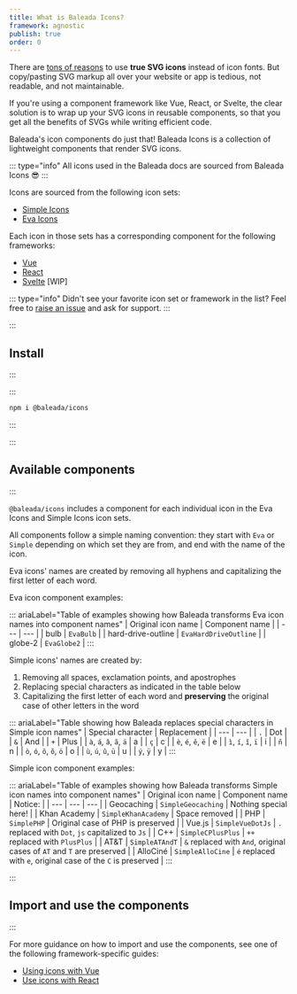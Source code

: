 ```yaml
---
title: What is Baleada Icons?
framework: agnostic
publish: true
order: 0
---
```


There are [tons of reasons](http://www.fullstackradio.com/47) to use **true SVG icons** instead of icon fonts. But copy/pasting SVG markup all over your website or app is tedious, not readable, and not maintainable.

If you're using a component framework like Vue, React, or Svelte, the clear solution is to wrap up your SVG icons in reusable components, so that you get all the benefits of SVGs while writing efficient code.

Baleada's icon components do just that! Baleada Icons is a collection of lightweight components that render SVG icons.

::: type="info"
All icons used in the Baleada docs are sourced from Baleada Icons 😎
:::

Icons are sourced from the following icon sets:
- [Simple Icons](https://simpleicons.org/)
- [Eva Icons](https://akveo.github.io/eva-icons/)

Each icon in those sets has a corresponding component for the following frameworks:
- [Vue](https://vuejs.org/)
- [React](https://reactjs.org/)
- [Svelte](https://svelte.dev) [WIP]

::: type="info"
Didn't see your favorite icon set or framework in the list? Feel free to [raise an issue](https://gitlab.com/baleada/icons/issues) and ask for support.
:::


:::
## Install
:::

:::
```bash
npm i @baleada/icons
```
:::

:::
## Available components
:::

`@baleada/icons` includes a component for each individual icon in the Eva Icons and Simple Icons icon sets.

All components follow a simple naming convention: they start with `Eva` or `Simple` depending on which set they are from, and end with the name of the icon.

Eva icons' names are created by removing all hyphens and capitalizing the first letter of each word.

Eva icon component examples:

::: ariaLabel="Table of examples showing how Baleada transforms Eva icon names into component names"
| Original icon name | Component name |
| --- | --- |
| bulb | `EvaBulb` |
| hard-drive-outline | `EvaHardDriveOutline` |
| globe-2 | `EvaGlobe2` |
:::

Simple icons' names are created by:
1. Removing all spaces, exclamation points, and apostrophes
2. Replacing special characters as indicated in the table below
3. Capitalizing the first letter of each word and **preserving** the original case of other letters in the word

::: ariaLabel="Table showing how Baleada replaces special characters in Simple icon names"
| Special character | Replacement |
| --- | --- |
| `.` | Dot |
| `&` | And |
| `+` | Plus |
| `à`, `á`, `â`, `ã`, `ä` | a |
| `ç` | c |
| `è`, `é`, `ê`, `ë` | e |
| `ì`, `í`, `î`, `ï` | i |
| `ñ` | n |
| `ò`, `ó`, `ô`, `õ`, `ö` | o |
| `ù`, `ú`, `û`, `ü` | u |
| `ý`, `ÿ` | y |
:::

Simple icon component examples:

::: ariaLabel="Table of examples showing how Baleada transforms Simple icon names into component names"
| Original icon name | Component name | Notice: |
| --- | --- | --- |
| Geocaching | `SimpleGeocaching` | Nothing special here! |
| Khan Academy | `SimpleKhanAcademy` | Space removed |
| PHP | `SimplePHP` | Original case of PHP is preserved |
| Vue.js | `SimpleVueDotJs` | `.` replaced with `Dot`, `js` capitalized to `Js` |
| C++ | `SimpleCPlusPlus` | `++` replaced with `PlusPlus` |
| AT&T | `SimpleATAndT` | `&` replaced with `And`, original cases of `AT` and `T` are preserved |
| AlloCiné | `SimpleAlloCine` | `é` replaced with `e`, original case of the `C` is preserved |
:::

<!-- For a full list of available components, [jump to the last section of this article](#full-component-list). -->


:::
## Import and use the components
:::

For more guidance on how to import and use the components, see one of the following framework-specific guides:
- [Using icons with Vue](/docs/icons/using-with-vue)
- [Use icons with React](/docs/icons/using-with-react)


<!--
:::
## Full component list
:::

:: canFilterByQuery ariaLabel="Full list of Baleada Icons components"
| Component name |
| --- |
| EvaActivity |
| EvaActivityOutline |
| EvaAlertCircle |
| EvaAlertCircleOutline |
| EvaAlertTriangle |
| EvaAlertTriangleOutline |
| EvaArchive |
| EvaArchiveOutline |
| EvaArrowBack |
| EvaArrowBackOutline |
| EvaArrowCircleDown |
| EvaArrowCircleDownOutline |
| EvaArrowCircleLeft |
| EvaArrowCircleLeftOutline |
| EvaArrowCircleRight |
| EvaArrowCircleRightOutline |
| EvaArrowCircleUp |
| EvaArrowCircleUpOutline |
| EvaArrowDown |
| EvaArrowDownOutline |
| EvaArrowDownward |
| EvaArrowDownwardOutline |
| EvaArrowForward |
| EvaArrowForwardOutline |
| EvaArrowIosBack |
| EvaArrowIosBackOutline |
| EvaArrowIosDownward |
| EvaArrowIosDownwardOutline |
| EvaArrowIosForward |
| EvaArrowIosForwardOutline |
| EvaArrowIosUpward |
| EvaArrowIosUpwardOutline |
| EvaArrowLeft |
| EvaArrowLeftOutline |
| EvaArrowRight |
| EvaArrowRightOutline |
| EvaArrowUp |
| EvaArrowUpOutline |
| EvaArrowUpward |
| EvaArrowUpwardOutline |
| EvaArrowheadDown |
| EvaArrowheadDownOutline |
| EvaArrowheadLeft |
| EvaArrowheadLeftOutline |
| EvaArrowheadRight |
| EvaArrowheadRightOutline |
| EvaArrowheadUp |
| EvaArrowheadUpOutline |
| EvaAt |
| EvaAtOutline |
| EvaAttach |
| EvaAttach2 |
| EvaAttach2Outline |
| EvaAttachOutline |
| EvaAward |
| EvaAwardOutline |
| EvaBackspace |
| EvaBackspaceOutline |
| EvaBarChart |
| EvaBarChart2 |
| EvaBarChart2Outline |
| EvaBarChartOutline |
| EvaBattery |
| EvaBatteryOutline |
| EvaBehance |
| EvaBehanceOutline |
| EvaBell |
| EvaBellOff |
| EvaBellOffOutline |
| EvaBellOutline |
| EvaBluetooth |
| EvaBluetoothOutline |
| EvaBook |
| EvaBookOpen |
| EvaBookOpenOutline |
| EvaBookOutline |
| EvaBookmark |
| EvaBookmarkOutline |
| EvaBriefcase |
| EvaBriefcaseOutline |
| EvaBrowser |
| EvaBrowserOutline |
| EvaBrush |
| EvaBrushOutline |
| EvaBulb |
| EvaBulbOutline |
| EvaCalendar |
| EvaCalendarOutline |
| EvaCamera |
| EvaCameraOutline |
| EvaCar |
| EvaCarOutline |
| EvaCast |
| EvaCastOutline |
| EvaCharging |
| EvaChargingOutline |
| EvaCheckmark |
| EvaCheckmarkCircle |
| EvaCheckmarkCircle2 |
| EvaCheckmarkCircle2Outline |
| EvaCheckmarkCircleOutline |
| EvaCheckmarkOutline |
| EvaCheckmarkSquare |
| EvaCheckmarkSquare2 |
| EvaCheckmarkSquare2Outline |
| EvaCheckmarkSquareOutline |
| EvaChevronDown |
| EvaChevronDownOutline |
| EvaChevronLeft |
| EvaChevronLeftOutline |
| EvaChevronRight |
| EvaChevronRightOutline |
| EvaChevronUp |
| EvaChevronUpOutline |
| EvaClipboard |
| EvaClipboardOutline |
| EvaClock |
| EvaClockOutline |
| EvaClose |
| EvaCloseCircle |
| EvaCloseCircleOutline |
| EvaCloseOutline |
| EvaCloseSquare |
| EvaCloseSquareOutline |
| EvaCloudDownload |
| EvaCloudDownloadOutline |
| EvaCloudUpload |
| EvaCloudUploadOutline |
| EvaCode |
| EvaCodeDownload |
| EvaCodeDownloadOutline |
| EvaCodeOutline |
| EvaCollapse |
| EvaCollapseOutline |
| EvaColorPalette |
| EvaColorPaletteOutline |
| EvaColorPicker |
| EvaColorPickerOutline |
| EvaCompass |
| EvaCompassOutline |
| EvaCopy |
| EvaCopyOutline |
| EvaCornerDownLeft |
| EvaCornerDownLeftOutline |
| EvaCornerDownRight |
| EvaCornerDownRightOutline |
| EvaCornerLeftDown |
| EvaCornerLeftDownOutline |
| EvaCornerLeftUp |
| EvaCornerLeftUpOutline |
| EvaCornerRightDown |
| EvaCornerRightDownOutline |
| EvaCornerRightUp |
| EvaCornerRightUpOutline |
| EvaCornerUpLeft |
| EvaCornerUpLeftOutline |
| EvaCornerUpRight |
| EvaCornerUpRightOutline |
| EvaCreditCard |
| EvaCreditCardOutline |
| EvaCrop |
| EvaCropOutline |
| EvaCube |
| EvaCubeOutline |
| EvaDiagonalArrowLeftDown |
| EvaDiagonalArrowLeftDownOutline |
| EvaDiagonalArrowLeftUp |
| EvaDiagonalArrowLeftUpOutline |
| EvaDiagonalArrowRightDown |
| EvaDiagonalArrowRightDownOutline |
| EvaDiagonalArrowRightUp |
| EvaDiagonalArrowRightUpOutline |
| EvaDoneAll |
| EvaDoneAllOutline |
| EvaDownload |
| EvaDownloadOutline |
| EvaDroplet |
| EvaDropletOff |
| EvaDropletOffOutline |
| EvaDropletOutline |
| EvaEdit |
| EvaEdit2 |
| EvaEdit2Outline |
| EvaEditOutline |
| EvaEmail |
| EvaEmailOutline |
| EvaExpand |
| EvaExpandOutline |
| EvaExternalLink |
| EvaExternalLinkOutline |
| EvaEye |
| EvaEyeOff |
| EvaEyeOff2 |
| EvaEyeOff2Outline |
| EvaEyeOffOutline |
| EvaEyeOutline |
| EvaFacebook |
| EvaFacebookOutline |
| EvaFile |
| EvaFileAdd |
| EvaFileAddOutline |
| EvaFileOutline |
| EvaFileRemove |
| EvaFileRemoveOutline |
| EvaFileText |
| EvaFileTextOutline |
| EvaFilm |
| EvaFilmOutline |
| EvaFlag |
| EvaFlagOutline |
| EvaFlash |
| EvaFlashOff |
| EvaFlashOffOutline |
| EvaFlashOutline |
| EvaFlip |
| EvaFlip2 |
| EvaFlip2Outline |
| EvaFlipOutline |
| EvaFolder |
| EvaFolderAdd |
| EvaFolderAddOutline |
| EvaFolderOutline |
| EvaFolderRemove |
| EvaFolderRemoveOutline |
| EvaFunnel |
| EvaFunnelOutline |
| EvaGift |
| EvaGiftOutline |
| EvaGithub |
| EvaGithubOutline |
| EvaGlobe |
| EvaGlobe2 |
| EvaGlobe2Outline |
| EvaGlobe3 |
| EvaGlobeOutline |
| EvaGoogle |
| EvaGoogleOutline |
| EvaGrid |
| EvaGridOutline |
| EvaHardDrive |
| EvaHardDriveOutline |
| EvaHash |
| EvaHashOutline |
| EvaHeadphones |
| EvaHeadphonesOutline |
| EvaHeart |
| EvaHeartOutline |
| EvaHome |
| EvaHomeOutline |
| EvaImage |
| EvaImage2 |
| EvaImageOutline |
| EvaInbox |
| EvaInboxOutline |
| EvaInfo |
| EvaInfoOutline |
| EvaKeypad |
| EvaKeypadOutline |
| EvaLayers |
| EvaLayersOutline |
| EvaLayout |
| EvaLayoutOutline |
| EvaLink |
| EvaLink2 |
| EvaLink2Outline |
| EvaLinkOutline |
| EvaLinkedin |
| EvaLinkedinOutline |
| EvaList |
| EvaListOutline |
| EvaLoaderOutline |
| EvaLock |
| EvaLockOutline |
| EvaLogIn |
| EvaLogInOutline |
| EvaLogOut |
| EvaLogOutOutline |
| EvaMap |
| EvaMapOutline |
| EvaMaximize |
| EvaMaximizeOutline |
| EvaMenu |
| EvaMenu2 |
| EvaMenu2Outline |
| EvaMenuArrow |
| EvaMenuArrowOutline |
| EvaMenuOutline |
| EvaMessageCircle |
| EvaMessageCircleOutline |
| EvaMessageSquare |
| EvaMessageSquareOutline |
| EvaMic |
| EvaMicOff |
| EvaMicOffOutline |
| EvaMicOutline |
| EvaMinimize |
| EvaMinimizeOutline |
| EvaMinus |
| EvaMinusCircle |
| EvaMinusCircleOutline |
| EvaMinusOutline |
| EvaMinusSquare |
| EvaMinusSquareOutline |
| EvaMonitor |
| EvaMonitorOutline |
| EvaMoon |
| EvaMoonOutline |
| EvaMoreHorizontal |
| EvaMoreHorizontalOutline |
| EvaMoreVertical |
| EvaMoreVerticalOutline |
| EvaMove |
| EvaMoveOutline |
| EvaMusic |
| EvaMusicOutline |
| EvaNavigation |
| EvaNavigation2 |
| EvaNavigation2Outline |
| EvaNavigationOutline |
| EvaNpm |
| EvaNpmOutline |
| EvaOptions |
| EvaOptions2 |
| EvaOptions2Outline |
| EvaOptionsOutline |
| EvaPantone |
| EvaPantoneOutline |
| EvaPaperPlane |
| EvaPaperPlaneOutline |
| EvaPauseCircle |
| EvaPauseCircleOutline |
| EvaPeople |
| EvaPeopleOutline |
| EvaPercent |
| EvaPercentOutline |
| EvaPerson |
| EvaPersonAdd |
| EvaPersonAddOutline |
| EvaPersonDelete |
| EvaPersonDeleteOutline |
| EvaPersonDone |
| EvaPersonDoneOutline |
| EvaPersonOutline |
| EvaPersonRemove |
| EvaPersonRemoveOutline |
| EvaPhone |
| EvaPhoneCall |
| EvaPhoneCallOutline |
| EvaPhoneMissed |
| EvaPhoneMissedOutline |
| EvaPhoneOff |
| EvaPhoneOffOutline |
| EvaPhoneOutline |
| EvaPieChart |
| EvaPieChart2 |
| EvaPieChartOutline |
| EvaPin |
| EvaPinOutline |
| EvaPlayCircle |
| EvaPlayCircleOutline |
| EvaPlus |
| EvaPlusCircle |
| EvaPlusCircleOutline |
| EvaPlusOutline |
| EvaPlusSquare |
| EvaPlusSquareOutline |
| EvaPower |
| EvaPowerOutline |
| EvaPricetags |
| EvaPricetagsOutline |
| EvaPrinter |
| EvaPrinterOutline |
| EvaQuestionMark |
| EvaQuestionMarkCircle |
| EvaQuestionMarkCircleOutline |
| EvaQuestionMarkOutline |
| EvaRadio |
| EvaRadioButtonOff |
| EvaRadioButtonOffOutline |
| EvaRadioButtonOn |
| EvaRadioButtonOnOutline |
| EvaRadioOutline |
| EvaRecording |
| EvaRecordingOutline |
| EvaRefresh |
| EvaRefreshOutline |
| EvaRepeat |
| EvaRepeatOutline |
| EvaRewindLeft |
| EvaRewindLeftOutline |
| EvaRewindRight |
| EvaRewindRightOutline |
| EvaSave |
| EvaSaveOutline |
| EvaScissors |
| EvaScissorsOutline |
| EvaSearch |
| EvaSearchOutline |
| EvaSettings |
| EvaSettings2 |
| EvaSettings2Outline |
| EvaSettingsOutline |
| EvaShake |
| EvaShakeOutline |
| EvaShare |
| EvaShareOutline |
| EvaShield |
| EvaShieldOff |
| EvaShieldOffOutline |
| EvaShieldOutline |
| EvaShoppingBag |
| EvaShoppingBagOutline |
| EvaShoppingCart |
| EvaShoppingCartOutline |
| EvaShuffle |
| EvaShuffle2 |
| EvaShuffle2Outline |
| EvaShuffleOutline |
| EvaSkipBack |
| EvaSkipBackOutline |
| EvaSkipForward |
| EvaSkipForwardOutline |
| EvaSlash |
| EvaSlashOutline |
| EvaSmartphone |
| EvaSmartphoneOutline |
| EvaSpeaker |
| EvaSpeakerOutline |
| EvaSquare |
| EvaSquareOutline |
| EvaStar |
| EvaStarOutline |
| EvaStopCircle |
| EvaStopCircleOutline |
| EvaSun |
| EvaSunOutline |
| EvaSwap |
| EvaSwapOutline |
| EvaSync |
| EvaSyncOutline |
| EvaText |
| EvaTextOutline |
| EvaThermometer |
| EvaThermometerMinus |
| EvaThermometerMinusOutline |
| EvaThermometerOutline |
| EvaThermometerPlus |
| EvaThermometerPlusOutline |
| EvaToggleLeft |
| EvaToggleLeftOutline |
| EvaToggleRight |
| EvaToggleRightOutline |
| EvaTrash |
| EvaTrash2 |
| EvaTrash2Outline |
| EvaTrashOutline |
| EvaTrendingDown |
| EvaTrendingDownOutline |
| EvaTrendingUp |
| EvaTrendingUpOutline |
| EvaTv |
| EvaTvOutline |
| EvaTwitter |
| EvaTwitterOutline |
| EvaUmbrella |
| EvaUmbrellaOutline |
| EvaUndo |
| EvaUndoOutline |
| EvaUnlock |
| EvaUnlockOutline |
| EvaUpload |
| EvaUploadOutline |
| EvaVideo |
| EvaVideoOff |
| EvaVideoOffOutline |
| EvaVideoOutline |
| EvaVolumeDown |
| EvaVolumeDownOutline |
| EvaVolumeMute |
| EvaVolumeMuteOutline |
| EvaVolumeOff |
| EvaVolumeOffOutline |
| EvaVolumeUp |
| EvaVolumeUpOutline |
| EvaWifi |
| EvaWifiOff |
| EvaWifiOffOutline |
| EvaWifiOutline |
| Simple500px |
| SimpleACM |
| SimpleAMD |
| SimpleARAL |
| SimpleATAndT |
| SimpleAboutDotMe |
| SimpleAddThis |
| SimpleAdobe |
| SimpleAdobeAcrobatReader |
| SimpleAdobeAfterEffects |
| SimpleAdobeAudition |
| SimpleAdobeCreativeCloud |
| SimpleAdobeDreamweaver |
| SimpleAdobeIllustrator |
| SimpleAdobeInDesign |
| SimpleAdobeLightroomCC |
| SimpleAdobeLightroomClassic |
| SimpleAdobePhotoshop |
| SimpleAdobePremiere |
| SimpleAdobeTypekit |
| SimpleAdobeXD |
| SimpleAirbnb |
| SimpleAlloCine |
| SimpleAmazon |
| SimpleAmazonAWS |
| SimpleAmericanExpress |
| SimpleAndroid |
| SimpleAngelList |
| SimpleAngular |
| SimpleAngularUniversal |
| SimpleAnsible |
| SimpleApache |
| SimpleApacheFlink |
| SimpleAppVeyor |
| SimpleApple |
| SimpleAppleMusic |
| SimpleApplePay |
| SimpleArchLinux |
| SimpleArchiveOfOurOwn |
| SimpleArduino |
| SimpleArtStation |
| SimpleAsana |
| SimpleAtlassian |
| SimpleAtom |
| SimpleAudible |
| SimpleAurelia |
| SimpleAuth0 |
| SimpleAutomatic |
| SimpleAutotask |
| SimpleAventrix |
| SimpleAzureDevOps |
| SimpleAzurePipelines |
| SimpleBabel |
| SimpleBaidu |
| SimpleBamboo |
| SimpleBandcamp |
| SimpleBasecamp |
| SimpleBathASU |
| SimpleBeats |
| SimpleBehance |
| SimpleBigCartel |
| SimpleBing |
| SimpleBit |
| SimpleBitbucket |
| SimpleBitcoin |
| SimpleBitdefender |
| SimpleBitly |
| SimpleBlender |
| SimpleBlogger |
| SimpleBoeing |
| SimpleBoost |
| SimpleBootstrap |
| SimpleBower |
| SimpleBrandDotAi |
| SimpleBrave |
| SimpleBuddy |
| SimpleBuffer |
| SimpleBuyMeACoffee |
| SimpleBuzzFeed |
| SimpleCEVO |
| SimpleCMake |
| SimpleCPlusPlus |
| SimpleCSS3 |
| SimpleCSSWizardry |
| SimpleCakePHP |
| SimpleCampaignMonitor |
| SimpleCanva |
| SimpleCashApp |
| SimpleCassandra |
| SimpleCastorama |
| SimpleCastro |
| SimpleChase |
| SimpleChef |
| SimpleCircle |
| SimpleCircleCI |
| SimpleCirrusCI |
| SimpleCiviCRM |
| SimpleClockify |
| SimpleClojure |
| SimpleCloudBees |
| SimpleCloudflare |
| SimpleCoOp |
| SimpleCodacy |
| SimpleCodeClimate |
| SimpleCodeIgniter |
| SimpleCodePen |
| SimpleCodeSandbox |
| SimpleCodecademy |
| SimpleCodecov |
| SimpleCodeforces |
| SimpleCoderwall |
| SimpleCodeship |
| SimpleCodewars |
| SimpleCodio |
| SimpleCoffeeScript |
| SimpleCommonWorkflowLanguage |
| SimpleComposer |
| SimpleComproPago |
| SimpleCondaForge |
| SimpleConekta |
| SimpleConfluence |
| SimpleCoursera |
| SimpleCreativeCommons |
| SimpleCrunchbase |
| SimpleCrunchyroll |
| SimpleD3DotJs |
| SimpleDAZN |
| SimpleDTube |
| SimpleDailymotion |
| SimpleDashlane |
| SimpleDassaultSystemes |
| SimpleDblp |
| SimpleDebian |
| SimpleDeepin |
| SimpleDeezer |
| SimpleDelicious |
| SimpleDell |
| SimpleDeno |
| SimpleDependabot |
| SimpleDesignerNews |
| SimpleDevDotTo |
| SimpleDevRant |
| SimpleDeviantArt |
| SimpleDiaspora |
| SimpleDigg |
| SimpleDigitalOcean |
| SimpleDiscord |
| SimpleDiscourse |
| SimpleDiscover |
| SimpleDisqus |
| SimpleDisroot |
| SimpleDjango |
| SimpleDocker |
| SimpleDocuSign |
| SimpleDotNET |
| SimpleDraugiemDotLv |
| SimpleDribbble |
| SimpleDrone |
| SimpleDropbox |
| SimpleDrupal |
| SimpleDuckDuckGo |
| SimpleDynatrace |
| SimpleEBay |
| SimpleESEA |
| SimpleESLint |
| SimpleEVRY |
| SimpleEclipseIDE |
| SimpleElastic |
| SimpleElasticCloud |
| SimpleElasticStack |
| SimpleElasticsearch |
| SimpleElectron |
| SimpleElementary |
| SimpleEllo |
| SimpleElsevier |
| SimpleEmpireKred |
| SimpleEnvato |
| SimpleEpicGames |
| SimpleEthereum |
| SimpleEtsy |
| SimpleEventStore |
| SimpleEventbrite |
| SimpleEvernote |
| SimpleEverplaces |
| SimpleExercism |
| SimpleExpertsExchange |
| SimpleFACEIT |
| SimpleFSecure |
| SimpleFacebook |
| SimpleFandango |
| SimpleFavro |
| SimpleFeatHub |
| SimpleFedora |
| SimpleFeedly |
| SimpleFidoAlliance |
| SimpleFigma |
| SimpleFileZilla |
| SimpleFirebase |
| SimpleFitbit |
| SimpleFlask |
| SimpleFlattr |
| SimpleFlickr |
| SimpleFlipboard |
| SimpleFlutter |
| SimpleFnac |
| SimpleFoursquare |
| SimpleFramer |
| SimpleFreeBSD |
| SimpleFreeCodeCamp |
| SimpleFurAffinity |
| SimpleFurryNetwork |
| SimpleGNU |
| SimpleGNUSocial |
| SimpleGOGDotCom |
| SimpleGOVDotUK |
| SimpleGarmin |
| SimpleGatsby |
| SimpleGauges |
| SimpleGeocaching |
| SimpleGerrit |
| SimpleGhost |
| SimpleGit |
| SimpleGitHub |
| SimpleGitLab |
| SimpleGitpod |
| SimpleGitter |
| SimpleGlassdoor |
| SimpleGmail |
| SimpleGo |
| SimpleGodotEngine |
| SimpleGoldenLine |
| SimpleGoodreads |
| SimpleGoogle |
| SimpleGoogleAllo |
| SimpleGoogleAnalytics |
| SimpleGoogleChrome |
| SimpleGoogleCloud |
| SimpleGoogleDrive |
| SimpleGoogleHangouts |
| SimpleGoogleHangoutsChat |
| SimpleGoogleKeep |
| SimpleGooglePay |
| SimpleGooglePlay |
| SimpleGooglePodcasts |
| SimpleGrafana |
| SimpleGraphQL |
| SimpleGraphcool |
| SimpleGrav |
| SimpleGravatar |
| SimpleGreenkeeper |
| SimpleGroupon |
| SimpleGulp |
| SimpleGumroad |
| SimpleGumtree |
| SimpleHERE |
| SimpleHTML5 |
| SimpleHackHands |
| SimpleHackaday |
| SimpleHackerEarth |
| SimpleHackerRank |
| SimpleHackster |
| SimpleHashnode |
| SimpleHaskell |
| SimpleHatenaBookmark |
| SimpleHaxe |
| SimpleHelm |
| SimpleHeroku |
| SimpleHexo |
| SimpleHighly |
| SimpleHipChat |
| SimpleHockeyApp |
| SimpleHomify |
| SimpleHootsuite |
| SimpleHouzz |
| SimpleHuawei |
| SimpleHubSpot |
| SimpleHulu |
| SimpleHumbleBundle |
| SimpleICQ |
| SimpleICloud |
| SimpleIFixit |
| SimpleIMDb |
| SimpleIata |
| SimpleIconJar |
| SimpleInVision |
| SimpleInkscape |
| SimpleInstacart |
| SimpleInstagram |
| SimpleInstapaper |
| SimpleIntel |
| SimpleIntelliJIDEA |
| SimpleIntercom |
| SimpleInternetExplorer |
| SimpleIonic |
| SimpleItchDotIo |
| SimpleJET |
| SimpleJQuery |
| SimpleJSFiddle |
| SimpleJSON |
| SimpleJabber |
| SimpleJava |
| SimpleJavaScript |
| SimpleJekyll |
| SimpleJenkins |
| SimpleJest |
| SimpleJira |
| SimpleJoomla |
| SimpleJsDelivr |
| SimpleJupyter |
| SimpleJustGiving |
| SimpleKaggle |
| SimpleKaiOS |
| SimpleKentico |
| SimpleKeyCDN |
| SimpleKeybase |
| SimpleKhanAcademy |
| SimpleKibana |
| SimpleKickstarter |
| SimpleKik |
| SimpleKirby |
| SimpleKlout |
| SimpleKnown |
| SimpleKoFi |
| SimpleKodi |
| SimpleKoding |
| SimpleKotlin |
| SimpleKubernetes |
| SimpleLGTM |
| SimpleLINEWEBTOON |
| SimpleLanyrd |
| SimpleLaravel |
| SimpleLaravelHorizon |
| SimpleLaravelNova |
| SimpleLastDotFm |
| SimpleLaunchpad |
| SimpleLeetCode |
| SimpleLetsEncrypt |
| SimpleLetterboxd |
| SimpleLiberapay |
| SimpleLibraryThing |
| SimpleLine |
| SimpleLinkedIn |
| SimpleLinux |
| SimpleLinuxFoundation |
| SimpleLinuxMint |
| SimpleLiveJournal |
| SimpleLivestream |
| SimpleLogstash |
| SimpleLua |
| SimpleLyft |
| SimpleMEGA |
| SimpleMXLinux |
| SimpleMacys |
| SimpleMagento |
| SimpleMagisk |
| SimpleMailChimp |
| SimpleMailDotRu |
| SimpleMakerBot |
| SimpleManjaro |
| SimpleMarkdown |
| SimpleMarketo |
| SimpleMasterCard |
| SimpleMastodon |
| SimpleMaterialDesign |
| SimpleMathworks |
| SimpleMatrix |
| SimpleMatternet |
| SimpleMediaFire |
| SimpleMediaTemple |
| SimpleMedium |
| SimpleMeetup |
| SimpleMessenger |
| SimpleMeteor |
| SimpleMicroDotBlog |
| SimpleMicrogenetics |
| SimpleMicrosoft |
| SimpleMicrosoftAccess |
| SimpleMicrosoftAzure |
| SimpleMicrosoftEdge |
| SimpleMicrosoftExcel |
| SimpleMicrosoftOneDrive |
| SimpleMicrosoftOneNote |
| SimpleMicrosoftOutlook |
| SimpleMicrosoftPowerPoint |
| SimpleMicrosoftWord |
| SimpleMinutemailer |
| SimpleMix |
| SimpleMixcloud |
| SimpleMixer |
| SimpleMonero |
| SimpleMongoDB |
| SimpleMonkeyTie |
| SimpleMonogram |
| SimpleMonzo |
| SimpleMoo |
| SimpleMozilla |
| SimpleMozillaFirefox |
| SimpleMySQL |
| SimpleMyspace |
| SimpleNGINX |
| SimpleNPM |
| SimpleNVIDIA |
| SimpleNativeScript |
| SimpleNeo4j |
| SimpleNetflix |
| SimpleNetlify |
| SimpleNextDotJs |
| SimpleNextcloud |
| SimpleNextdoor |
| SimpleNintendo |
| SimpleNintendoGameCube |
| SimpleNintendoSwitch |
| SimpleNodeDotJs |
| SimpleNodemon |
| SimpleNuGet |
| SimpleNucleo |
| SimpleNuxtDotJs |
| SimpleOCaml |
| SimpleORCID |
| SimpleOSMC |
| SimpleOVH |
| SimpleOctopusDeploy |
| SimpleOculus |
| SimpleOdnoklassniki |
| SimpleOpenAccess |
| SimpleOpenCollective |
| SimpleOpenSUSE |
| SimpleOpenSourceInitiative |
| SimpleOpenStreetMap |
| SimpleOpenVPN |
| SimpleOpera |
| SimpleOpsgenie |
| SimpleOracle |
| SimpleOrigin |
| SimpleOvercast |
| SimplePHP |
| SimplePagekit |
| SimplePandora |
| SimplePantheon |
| SimplePatreon |
| SimplePayPal |
| SimplePeriscope |
| SimplePicartoDotTV |
| SimplePinboard |
| SimplePingdom |
| SimplePingup |
| SimplePinterest |
| SimplePivotalTracker |
| SimplePlanGrid |
| SimplePlayStation |
| SimplePlayStation3 |
| SimplePlayStation4 |
| SimplePlayerDotMe |
| SimplePlex |
| SimplePluralsight |
| SimplePlurk |
| SimplePocket |
| SimplePodcasts |
| SimplePostgreSQL |
| SimplePostman |
| SimplePowerShell |
| SimplePrettier |
| SimplePrismic |
| SimpleProbot |
| SimpleProcessWire |
| SimpleProductHunt |
| SimpleProtoDotIo |
| SimpleProtonMail |
| SimpleProxmox |
| SimplePyPI |
| SimplePython |
| SimpleQiita |
| SimpleQualcomm |
| SimpleQuantcast |
| SimpleQuantopian |
| SimpleQuora |
| SimpleQwiklabs |
| SimpleQzone |
| SimpleR |
| SimpleRSS |
| SimpleRStudio |
| SimpleRails |
| SimpleRaspberryPi |
| SimpleReact |
| SimpleReadTheDocs |
| SimpleRealm |
| SimpleReason |
| SimpleRedHat |
| SimpleRedbubble |
| SimpleReddit |
| SimpleRedis |
| SimpleRedux |
| SimpleRenren |
| SimpleReverbNation |
| SimpleRiot |
| SimpleRiseup |
| SimpleRollupDotJs |
| SimpleRoots |
| SimpleRuby |
| SimpleRubyGems |
| SimpleRunkeeper |
| SimpleRust |
| SimpleSAP |
| SimpleSPDX |
| SimpleSafari |
| SimpleSalesforce |
| SimpleSamsung |
| SimpleSamsungPay |
| SimpleSass |
| SimpleSauceLabs |
| SimpleScala |
| SimpleScaleway |
| SimpleScribd |
| SimpleScrutinizerCI |
| SimpleSega |
| SimpleSellfy |
| SimpleSensu |
| SimpleSentry |
| SimpleServerFault |
| SimpleShazam |
| SimpleShell |
| SimpleShopify |
| SimpleSignal |
- Simple| SimpleIcons |
| SimpleSinaWeibo |
| SimpleSitePoint |
| SimpleSkyliner |
| SimpleSkype |
| SimpleSlack |
| SimpleSlashdot |
| SimpleSlickPic |
| SimpleSlides |
| SimpleSmashingMagazine |
| SimpleSnapchat |
| SimpleSnapcraft |
| SimpleSnyk |
| SimpleSociety6 |
| SimpleSocketDotIo |
| SimpleSogou |
| SimpleSolus |
| SimpleSongkick |
| SimpleSoundCloud |
| SimpleSourceForge |
| SimpleSourcegraph |
| SimpleSpaceX |
| SimpleSpacemacs |
| SimpleSparkFun |
| SimpleSparkPost |
| SimpleSpeakerDeck |
| SimpleSpotify |
| SimpleSpotlight |
| SimpleSpreaker |
| SimpleSprint |
| SimpleSquarespace |
| SimpleStackExchange |
| SimpleStackOverflow |
| SimpleStackShare |
| SimpleStadia |
| SimpleStatamic |
| SimpleStaticman |
| SimpleStatuspage |
| SimpleSteam |
| SimpleSteem |
| SimpleSteemit |
| SimpleStitcher |
| SimpleStorify |
| SimpleStorybook |
| SimpleStrava |
| SimpleStripe |
| SimpleStubHub |
| SimpleStyleShare |
| SimpleStylus |
| SimpleSublimeText |
| SimpleSubversion |
| SimpleSuperUser |
| SimpleSwarm |
| SimpleSwift |
| SimpleSymfony |
| SimpleSynology |
| SimpleTED |
| SimpleTMobile |
| SimpleTYPO3 |
| SimpleTails |
| SimpleTapas |
| SimpleTeamViewer |
| SimpleTeespring |
| SimpleTelegram |
| SimpleTencentQQ |
| SimpleTencentWeibo |
| SimpleTesla |
| SimpleTheMighty |
| SimpleTheMovieDatabase |
| SimpleTidal |
| SimpleTikTok |
| SimpleTinder |
| SimpleTodoist |
| SimpleToggl |
| SimpleTopcoder |
| SimpleToptal |
| SimpleTor |
| SimpleTrainerRoad |
| SimpleTrakt |
| SimpleTravisCI |
| SimpleTreehouse |
| SimpleTrello |
| SimpleTripAdvisor |
| SimpleTrulia |
| SimpleTumblr |
| SimpleTurkishAirlines |
| SimpleTwilio |
| SimpleTwitch |
| SimpleTwitter |
| SimpleTwoo |
| SimpleTypeScript |
| SimpleUIkit |
| SimpleUber |
| SimpleUbisoft |
| SimpleUbuntu |
| SimpleUdacity |
| SimpleUdemy |
| SimpleUmbraco |
| SimpleUnity |
| SimpleUnrealEngine |
| SimpleUnsplash |
| SimpleUntappd |
| SimpleUpwork |
| SimpleV8 |
| SimpleVK |
| SimpleVLCMediaPlayer |
| SimpleVSCO |
| SimpleEvagrant |
| SimpleVenmo |
| SimpleVerizon |
| SimpleViadeo |
| SimpleViber |
| SimpleVim |
| SimpleVimeo |
| SimpleVine |
| SimpleVirb |
| SimpleVisa |
| SimpleVisualStudioCode |
| SimpleVueDotJs |
| SimpleWPEngine |
| SimpleWattpad |
| SimpleWeChat |
| SimpleWeasyl |
| SimpleWebStorm |
| SimpleWebcomponentsDotOrg |
| SimpleWebpack |
| SimpleWhatsApp |
| SimpleWhenIWork |
| SimpleWii |
| SimpleWiiU |
| SimpleWikipedia |
| SimpleWindows |
| SimpleWire |
| SimpleWireGuard |
| SimpleWix |
| SimpleWolfram |
| SimpleWolframLanguage |
| SimpleWolframMathematica |
| SimpleWordPress |
| SimpleXPack |
| SimpleXSplit |
| SimpleXbox |
| SimpleXcode |
| SimpleXero |
| SimpleXing |
| SimpleYCombinator |
| SimpleYahoo |
| SimpleYammer |
| SimpleYandex |
| SimpleYarn |
| SimpleYelp |
| SimpleYouTube |
| SimpleZapier |
| SimpleZeit |
| SimpleZendesk |
| SimpleZerply |
| SimpleZillow |
| SimpleZorin |
::: -->

